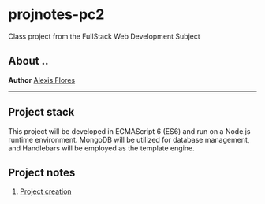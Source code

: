 # projnotes-pc2
Class project from the FullStack Web Development Subject

## About ..
**Author** [Alexis Flores]()

---

## Project stack
This project will be developed in ECMAScript 6 (ES6) and run on a Node.js runtime environment. MongoDB will be utilized for database management, and Handlebars will be employed as the template engine.

## Project notes 
1. [Project creation](https://github.com/AlexisFlo/projnotes-pc2/blob/main/Project-creation.md)